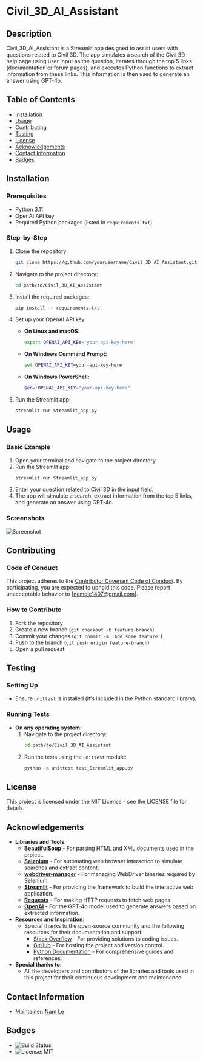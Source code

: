 # Civil_3D_AI_Assistant

## Description
Civil_3D_AI_Assistant is a Streamlit app designed to assist users with questions related to Civil 3D. The app simulates a search of the Civil 3D help page using user input as the question, iterates through the top 5 links (documentation or forum pages), and executes Python functions to extract information from these links. This information is then used to generate an answer using GPT-4o.

## Table of Contents
- [Installation](#installation)
- [Usage](#usage)
- [Contributing](#contributing)
- [Testing](#testing)
- [License](#license)
- [Acknowledgements](#acknowledgements)
- [Contact Information](#contact-information)
- [Badges](#badges)

## Installation
### Prerequisites
- Python 3.11
- OpenAI API key
- Required Python packages (listed in `requirements.txt`)

### Step-by-Step
1. Clone the repository:
    ```bash
    git clone https://github.com/yourusername/Civil_3D_AI_Assistant.git
    ```
2. Navigate to the project directory:
    ```bash
    cd path/to/Civil_3D_AI_Assistant
    ```
3. Install the required packages:
    ```bash
    pip install -r requirements.txt
    ```
4. Set up your OpenAI API key:

    - **On Linux and macOS:**
        ```bash
        export OPENAI_API_KEY='your-api-key-here'
        ```

    - **On Windows Command Prompt:**
        ```cmd
        set OPENAI_API_KEY=your-api-key-here
        ```

    - **On Windows PowerShell:**
        ```powershell
        $env:OPENAI_API_KEY="your-api-key-here"
        ```

5. Run the Streamlit app:
    ```bash
    streamlit run Streamlit_app.py
    ```
    
## Usage
### Basic Example
1. Open your terminal and navigate to the project directory.
2. Run the Streamlit app:
    ```bash
    streamlit run Streamlit_app.py
    ```
3. Enter your question related to Civil 3D in the input field.
4. The app will simulate a search, extract information from the top 5 links, and generate an answer using GPT-4o.

### Screenshots
![Screenshot](https://github.com/Namle-git/Civil_3D_AI_Assistant/assets/151961878/94705563-a6c8-4773-a3db-89d859e650a9)


## Contributing
### Code of Conduct
This project adheres to the [Contributor Covenant Code of Conduct](CODE_OF_CONDUCT.md). By participating, you are expected to uphold this code. Please report unacceptable behavior to [nemole1407@gmail.com].

### How to Contribute
1. Fork the repository
2. Create a new branch (`git checkout -b feature-branch`)
3. Commit your changes (`git commit -m 'Add some feature'`)
4. Push to the branch (`git push origin feature-branch`)
5. Open a pull request

## Testing
### Setting Up
- Ensure `unittest` is installed (it's included in the Python standard library).

### Running Tests
- **On any operating system**:
    1. Navigate to the project directory:
        ```bash
        cd path/to/Civil_3D_AI_Assistant
        ```
    2. Run the tests using the `unittest` module:
        ```bash
        python -m unittest test_Streamlit_app.py
        ```
        
## License
This project is licensed under the MIT License - see the LICENSE file for details.

## Acknowledgements

- **Libraries and Tools**:
  - **[BeautifulSoup](https://www.crummy.com/software/BeautifulSoup/)** - For parsing HTML and XML documents used in the project.
  - **[Selenium](https://www.selenium.dev/)** - For automating web browser interaction to simulate searches and extract content.
  - **[webdriver-manager](https://pypi.org/project/webdriver-manager/)** - For managing WebDriver binaries required by Selenium.
  - **[Streamlit](https://streamlit.io/)** - For providing the framework to build the interactive web application.
  - **[Requests](https://docs.python-requests.org/en/latest/)** - For making HTTP requests to fetch web pages.
  - **[OpenAI](https://www.openai.com)** - For the GPT-4o model used to generate answers based on extracted information.
- **Resources and Inspiration**:
  - Special thanks to the open-source community and the following resources for their documentation and support:
    - [Stack Overflow](https://stackoverflow.com/) - For providing solutions to coding issues.
    - [GitHub](https://github.com/) - For hosting the project and version control.
    - [Python Documentation](https://docs.python.org/3/) - For comprehensive guides and references.
- **Special thanks to**:
  - All the developers and contributors of the libraries and tools used in this project for their continuous development and maintenance.

## Contact Information
- Maintainer: [Nam Le](mailto:nemole1407@gmail.com)

## Badges

- ![Build Status](https://github.com/Namle-git/Civil_3D_AI_Assistant/actions/workflows/main.yml/badge.svg)
- ![License: MIT](https://img.shields.io/badge/License-MIT-yellow.svg)
